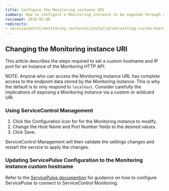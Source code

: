 ```yaml
---
title: Configure the Monitoring instance URI
summary: How to configure a Monitoring instance to be exposed through a custom hostname and IP port
reviewed: 2019-05-06
redirects:
- servicecontrol/monitoring-instances/installation/setting-custom-hostname
---
```



## Changing the Monitoring instance URI

This article describes the steps required to set a custom hostname and IP port for an instance of the Monitoring HTTP API.

NOTE: Anyone who can access the Monitoring instance URL has complete access to the endpoint data stored by the Monitoring instance. This is  why the default is to only respond to `localhost`. Consider carefully the implications of exposing a Monitoring instance via a custom or wildcard URI.


### Using ServiceControl Management

 1. Click the Configuration Icon for for the Monitoring instance to modify.
 1. Change the Host Name and Port Number fields to the desired values.
 1. Click Save.

ServiceControl Management will then validate the settings changes and restart the service to apply the changes.


### Updating ServicePulse Configuration to the Monitoring instance custom hostname

Refer to the [ServicePulse documention](/servicepulse/host-config.md#configuring-connections-via-the-servicepulse-ui) for guidance on how to configure ServicePulse to connect to ServiceControl Monitoring.
